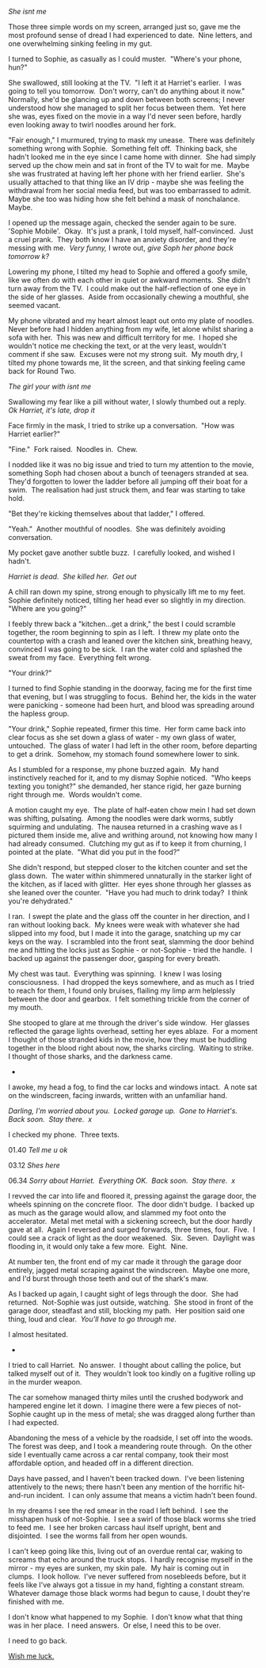 _She isnt me_ 

Those three simple words on my screen, arranged just so, gave me the most profound sense of dread I had experienced to date.  Nine letters, and one overwhelming sinking feeling in my gut. 

I turned to Sophie, as casually as I could muster.  "Where's your phone, hun?" 

She swallowed, still looking at the TV.  "I left it at Harriet's earlier.  I was going to tell you tomorrow.  Don't worry, can't do anything about it now."  Normally, she'd be glancing up and down between both screens; I never understood how she managed to split her focus between them.  Yet here she was, eyes fixed on the movie in a way I'd never seen before, hardly even looking away to twirl noodles around her fork. 

"Fair enough," I murmured, trying to mask my unease.  There was definitely something wrong with Sophie.  Something felt off.  Thinking back, she hadn't looked me in the eye since I came home with dinner.  She had simply served up the chow mein and sat in front of the TV to wait for me.  Maybe she was frustrated at having left her phone with her friend earlier.  She's usually attached to that thing like an IV drip - maybe she was feeling the withdrawal from her social media feed, but was too embarrassed to admit.  Maybe she too was hiding how she felt behind a mask of nonchalance.  Maybe. 

I opened up the message again, checked the sender again to be sure.  'Sophie Mobile'.  Okay.  It's just a prank, I told myself, half-convinced.  Just a cruel prank.  They both know I have an anxiety disorder, and they're messing with me.  _Very funny,_ I wrote out, _give Soph her phone back tomorrow k?_ 

Lowering my phone, I tilted my head to Sophie and offered a goofy smile, like we often do with each other in quiet or awkward moments.  She didn't turn away from the TV.  I could make out the half-reflection of one eye in the side of her glasses.  Aside from occasionally chewing a mouthful, she seemed vacant. 

My phone vibrated and my heart almost leapt out onto my plate of noodles.  Never before had I hidden anything from my wife, let alone whilst sharing a sofa with her.  This was new and difficult territory for me.  I hoped she wouldn't notice me checking the text, or at the very least, wouldn't comment if she saw.  Excuses were not my strong suit.  My mouth dry, I tilted my phone towards me, lit the screen, and that sinking feeling came back for Round Two. 

_The girl your with isnt me_ 

Swallowing my fear like a pill without water, I slowly thumbed out a reply.  _Ok Harriet, it's late, drop it_ 

Face firmly in the mask, I tried to strike up a conversation.  "How was Harriet earlier?" 

"Fine."  Fork raised.  Noodles in.  Chew. 

I nodded like it was no big issue and tried to turn my attention to the movie, something Soph had chosen about a bunch of teenagers stranded at sea.  They'd forgotten to lower the ladder before all jumping off their boat for a swim.  The realisation had just struck them, and fear was starting to take hold. 

"Bet they're kicking themselves about that ladder," I offered. 

"Yeah."  Another mouthful of noodles.  She was definitely avoiding conversation. 

My pocket gave another subtle buzz.  I carefully looked, and wished I hadn't. 

_Harriet is dead.  She killed her.  Get out_ 

A chill ran down my spine, strong enough to physically lift me to my feet.  Sophie definitely noticed, tilting her head ever so slightly in my direction.  "Where are you going?" 

I feebly threw back a "kitchen...get a drink," the best I could scramble together, the room beginning to spin as I left.  I threw my plate onto the countertop with a crash and leaned over the kitchen sink, breathing heavy, convinced I was going to be sick.  I ran the water cold and splashed the sweat from my face.  Everything felt wrong. 

"Your drink?" 

I turned to find Sophie standing in the doorway, facing me for the first time that evening, but I was struggling to focus.  Behind her, the kids in the water were panicking - someone had been hurt, and blood was spreading around the hapless group. 

"Your drink," Sophie repeated, firmer this time.  Her form came back into clear focus as she set down a glass of water - my own glass of water, untouched.  The glass of water I had left in the other room, before departing to get a drink.  Somehow, my stomach found somewhere lower to sink. 

As I stumbled for a response, my phone buzzed again.  My hand instinctively reached for it, and to my dismay Sophie noticed.  "Who keeps texting you tonight?" she demanded, her stance rigid, her gaze burning right through me.  Words wouldn't come. 

A motion caught my eye.  The plate of half-eaten chow mein I had set down was shifting, pulsating.  Among the noodles were dark worms, subtly squirming and undulating.  The nausea returned in a crashing wave as I pictured them inside me, alive and writhing around, not knowing how many I had already consumed.  Clutching my gut as if to keep it from churning, I pointed at the plate.  "What did you put in the food?" 

She didn't respond, but stepped closer to the kitchen counter and set the glass down.  The water within shimmered unnaturally in the starker light of the kitchen, as if laced with glitter.  Her eyes shone through her glasses as she leaned over the counter.  "Have you had much to drink today?  I think you're dehydrated." 

I ran.  I swept the plate and the glass off the counter in her direction, and I ran without looking back.  My knees were weak with whatever she had slipped into my food, but I made it into the garage, snatching up my car keys on the way.  I scrambled into the front seat, slamming the door behind me and hitting the locks just as Sophie - or not-Sophie - tried the handle.  I backed up against the passenger door, gasping for every breath. 

My chest was taut.  Everything was spinning.  I knew I was losing consciousness.  I had dropped the keys somewhere, and as much as I tried to reach for them, I found only bruises, flailing my limp arm helplessly between the door and gearbox.  I felt something trickle from the corner of my mouth. 

She stooped to glare at me through the driver's side window.  Her glasses reflected the garage lights overhead, setting her eyes ablaze.  For a moment I thought of those stranded kids in the movie, how they must be huddling together in the blood right about now, the sharks circling.  Waiting to strike.  I thought of those sharks, and the darkness came. 

* 

I awoke, my head a fog, to find the car locks and windows intact.  A note sat on the windscreen, facing inwards, written with an unfamiliar hand. 

_Darling, I'm worried about you.  Locked garage up.  Gone to Harriet's.  Back soon.  Stay there.  x_ 

I checked my phone.  Three texts. 

01.40 _Tell me u ok_ 

03.12 _Shes here_ 

06.34 _Sorry about Harriet.  Everything OK.  Back soon.  Stay there.  x_ 

I revved the car into life and floored it, pressing against the garage door, the wheels spinning on the concrete floor.  The door didn't budge.  I backed up as much as the garage would allow, and slammed my foot onto the accelerator.  Metal met metal with a sickening screech, but the door hardly gave at all.  Again I reversed and surged forwards, three times, four.  Five.  I could see a crack of light as the door weakened.  Six.  Seven.  Daylight was flooding in, it would only take a few more.  Eight.  Nine. 

At number ten, the front end of my car made it through the garage door entirely, jagged metal scraping against the windscreen.  Maybe one more, and I'd burst through those teeth and out of the shark's maw. 

As I backed up again, I caught sight of legs through the door.  She had returned.  Not-Sophie was just outside, watching.  She stood in front of the garage door, steadfast and still, blocking my path.  Her position said one thing, loud and clear.  _You'll have to go through me._ 

I almost hesitated. 

* 

I tried to call Harriet.  No answer.  I thought about calling the police, but talked myself out of it.  They wouldn't look too kindly on a fugitive rolling up in the murder weapon. 

The car somehow managed thirty miles until the crushed bodywork and hampered engine let it down.  I imagine there were a few pieces of not-Sophie caught up in the mess of metal; she was dragged along further than I had expected. 

Abandoning the mess of a vehicle by the roadside, I set off into the woods.  The forest was deep, and I took a meandering route through.  On the other side I eventually came across a car rental company, took their most affordable option, and headed off in a different direction. 

Days have passed, and I haven't been tracked down.  I've been listening attentively to the news; there hasn't been any mention of the horrific hit-and-run incident.  I can only assume that means a victim hadn't been found. 

In my dreams I see the red smear in the road I left behind.  I see the misshapen husk of not-Sophie.  I see a swirl of those black worms she tried to feed me.  I see her broken carcass haul itself upright, bent and disjointed.  I see the worms fall from her open wounds. 

I can't keep going like this, living out of an overdue rental car, waking to screams that echo around the truck stops.  I hardly recognise myself in the mirror - my eyes are sunken, my skin pale.  My hair is coming out in clumps.  I look hollow.  I've never suffered from nosebleeds before, but it feels like I've always got a tissue in my hand, fighting a constant stream.  Whatever damage those black worms had begun to cause, I doubt they're finished with me. 

I don't know what happened to my Sophie.  I don't know what that thing was in her place.  I need answers.  Or else, I need this to be over. 

I need to go back. 

[Wish me luck.](https://www.reddit.com/r/phoenix_flies?utm_medium=android_app&utm_source=share)